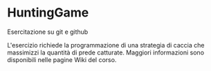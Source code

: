 # HuntingGame
Esercitazione su git e github

L'esercizio richiede la programmazione di una strategia di caccia che massimizzi la quantità di prede catturate.  Maggiori informazioni sono disponibili nelle pagine Wiki del corso.
